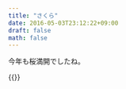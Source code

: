 ```yaml
---
title: "さくら"
date: 2016-05-03T23:12:22+09:00
draft: false
math: false
---
```


今年も桜満開でしたね。

{{<fancybox text="さくら" src="14621995503550_2.jpg">}}